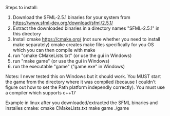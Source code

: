 Steps to install:

1.
    Download the SFML-2.5.1 binaries for your system from https://www.sfml-dev.org/download/sfml/2.5.1/
2. 
    Extract the downloaded binaries in a directory names "SFML-2.5.1" in this directory
3.
    Install cmake https://cmake.org/ (not sure whether you need to install make separately)
    cmake creates make files specifically for you OS which you can then compile with make
4.
    run "cmake CMakeLists.txt" (or use the gui in Windows)
5.
    run "make game" (or use the gui in Windows)
6.
    run the executable "game" ("game.exe" in Windows)

Notes:
    I never tested this on Windows but it should work.
    You MUST start the game from the directory where it was compiled (because I couldn't figure out how to set the Path platform independly correctly).
    You must use a compiler which supports c++17

Example in linux after you downloaded/extracted the SFML binaries and installes cmake:
cmake CMakeLists.txt
make game
./game
